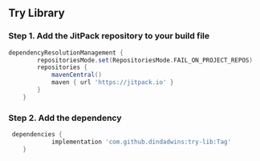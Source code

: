 ## Try Library ##

### Step 1. Add the JitPack repository to your build file ###

```gradle
dependencyResolutionManagement {
		repositoriesMode.set(RepositoriesMode.FAIL_ON_PROJECT_REPOS)
		repositories {
			mavenCentral()
			maven { url 'https://jitpack.io' }
		}
	}
```

 ### Step 2. Add the dependency ###

```gradle
 dependencies {
	        implementation 'com.github.dindadwins:try-lib:Tag'
	}
```
